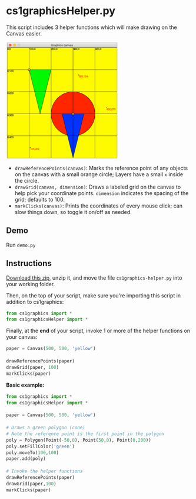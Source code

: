 # cs1graphicsHelper.py

This script includes 3 helper functions which will make drawing on the Canvas easier.

<img src='screenshot.png' alt='Screenshot of cs1graphicshelper'>

+ `drawReferencePoints(canvas)`: Marks the reference point of any objects on the canvas with a small orange circle; Layers have a small `x` inside the circle.
+ `drawGrid(canvas, dimension)`: Draws a labeled grid on the canvas to help pick your coordinate points. `dimension` indicates the spacing of the grid; defaults to 100.
+ `markClicks(canvas)`: Prints the coordinates of every mouse click; can slow things down, so toggle it on/off as needed.

## Demo

Run `demo.py`

## Instructions

[Download this zip](https://github.com/susanBuck/cs1graphics-helper/archive/master.zip), unzip it, and move the file `cs1graphics-helper.py` into your working folder.

Then, on the top of your script, make sure you're importing this script in addition to cs1graphics:

```py
from cs1graphics import *
from cs1graphicsHelper import *
```

Finally, at the __end__ of your script, invoke 1 or more of the helper functions on your canvas:

```py
paper = Canvas(500, 500, 'yellow')

drawReferencePoints(paper)
drawGrid(paper, 100)
markClicks(paper)
```

__Basic example:__

```py
from cs1graphics import *
from cs1graphicsHelper import *

paper = Canvas(500, 500, 'yellow')

# Draws a green polygon (cone)
# Note the reference point is the first point in the polygon
poly = Polygon(Point(-50,0), Point(50,0), Point(0,200))
poly.setFillColor('green')
poly.moveTo(100,100)
paper.add(poly)

# Invoke the helper functions
drawReferencePoints(paper)
drawGrid(paper,100)
markClicks(paper)
```
